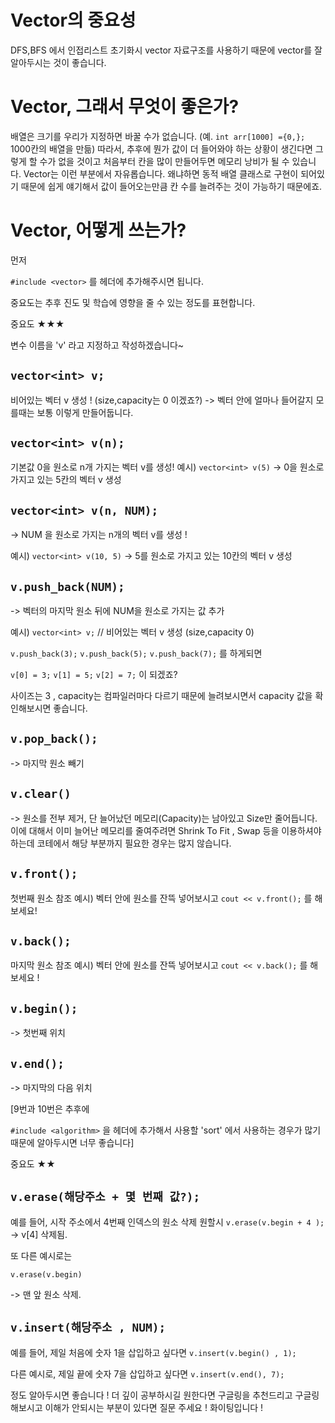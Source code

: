 # Vector의 중요성
DFS,BFS 에서 인접리스트 초기화시
vector 자료구조를 사용하기 때문에 
vector를 잘 알아두시는 것이 좋습니다.

# Vector, 그래서 무엇이 좋은가?
배열은 크기를 우리가 지정하면 바꿀 수가 없습니다.
(예. `int arr[1000] ={0,};` 1000칸의 배열을 만듦)
따라서, 추후에 뭔가 값이 더 들어와야 하는 상황이 생긴다면
그렇게 할 수가 없을 것이고
처음부터 칸을 많이 만들어두면 메모리 낭비가 될 수 있습니다.
Vector는 이런 부분에서 자유롭습니다.
왜냐하면 동적 배열 클래스로 구현이 되어있기 때문에
쉽게 얘기해서 값이 들어오는만큼 칸 수를 늘려주는 것이 가능하기 때문에죠.

# Vector, 어떻게 쓰는가?
먼저

`#include <vector>` 를 헤더에 추가해주시면 됩니다.

중요도는 추후 진도 및 학습에 영향을 줄 수 있는 정도를 표현합니다.

중요도 ★★★

변수 이름을 'v' 라고 지정하고 작성하겠습니다~

## `vector<int> v;`
비어있는 벡터 v 생성 ! (size,capacity는 0 이겠죠?)
-> 벡터 안에 얼마나 들어갈지 모를때는 보통 이렇게 만들어둡니다.

## `vector<int> v(n);`
기본값 0을 원소로 n개 가지는 벡터 v를 생성!
예시) `vector<int> v(5)` -> 0을 원소로 가지고 있는 5칸의 벡터 v 생성

## `vector<int> v(n, NUM);`
-> NUM 을 원소로 가지는 n개의 벡터 v를 생성 !

예시) `vector<int> v(10, 5)` -> 5를 원소로 가지고 있는 10칸의 벡터 v 생성

## `v.push_back(NUM);`
-> 벡터의 마지막 원소 뒤에 NUM을 원소로 가지는 값 추가

예시) 
`vector<int> v;` // 비어있는 벡터 v 생성 (size,capacity 0)

`v.push_back(3);`
`v.push_back(5);`
`v.push_back(7);`
를 하게되면

`v[0] = 3;`
`v[1] = 5;`
`v[2] = 7;`
이 되겠죠?

사이즈는 3 , capacity는 컴파일러마다 다르기 때문에
늘려보시면서 capacity 값을 확인해보시면 좋습니다.

## `v.pop_back();`
-> 마지막 원소 빼기

## `v.clear()`
-> 원소를 전부 제거, 단 늘어났던 메모리(Capacity)는 남아있고
Size만 줄어듭니다. 이에 대해서 이미 늘어난 메모리를 줄여주려면
Shrink To Fit , Swap 등을 이용하셔야 하는데
코테에서 해당 부분까지 필요한 경우는 많지 않습니다.

## `v.front();`
첫번째 원소 참조
예시) 벡터 안에 원소를 잔뜩 넣어보시고
       `cout << v.front();` 를 해보세요!

## `v.back();`
마지막 원소 참조
예시) 벡터 안에 원소를 잔뜩 넣어보시고
        `cout << v.back();` 를 해보세요 !

## `v.begin();`
-> 첫번째 위치

## `v.end();`
-> 마지막의 다음 위치

[9번과 10번은 추후에 

`#include <algorithm>` 을 헤더에 추가해서 사용할
'sort' 에서 사용하는 경우가 많기 때문에
알아두시면 너무 좋습니다]

중요도 ★★

## `v.erase(해당주소 + 몇 번째 값?);`
예를 들어, 시작 주소에서 4번째 인덱스의 원소 삭제 원할시
`v.erase(v.begin + 4 );` -> v[4] 삭제됨.

또 다른 예시로는

`v.erase(v.begin)`

-> 맨 앞 원소 삭제. 

## `v.insert(해당주소 , NUM);`
예를 들어, 제일 처음에 숫자 1을 삽입하고 싶다면
`v.insert(v.begin() , 1);`

다른 예시로, 제일 끝에 숫자 7을 삽입하고 싶다면
`v.insert(v.end(), 7);`

정도 알아두시면 좋습니다 !
더 깊이 공부하시길 원한다면 구글링을 추천드리고
구글링 해보시고
이해가 안되시는 부분이 있다면 질문 주세요 !
화이팅입니다 !